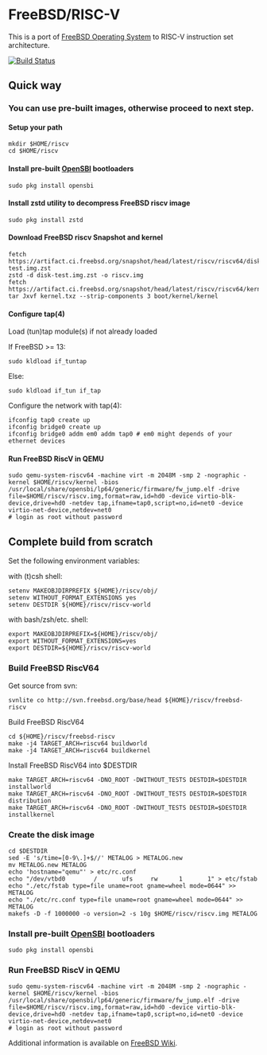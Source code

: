 # FreeBSD/RISC-V
This is a port of [FreeBSD Operating System](http://www.freebsd.org) to RISC-V instruction set architecture.

[![Build Status](https://ci.freebsd.org/buildStatus/icon?job=FreeBSD-head-riscv64-build)](https://ci.freebsd.org/job/FreeBSD-head-riscv64-build/)


## Quick way

### You can use pre-built images, otherwise proceed to next step.

#### Setup your path

```
mkdir $HOME/riscv
cd $HOME/riscv
```

#### Install pre-built [OpenSBI](https://github.com/riscv/opensbi/) bootloaders

```
sudo pkg install opensbi
````

#### Install zstd utility to decompress FreeBSD riscv image

```
sudo pkg install zstd
```

#### Download FreeBSD riscv Snapshot and kernel

```
fetch https://artifact.ci.freebsd.org/snapshot/head/latest/riscv/riscv64/disk-test.img.zst
zstd -d disk-test.img.zst -o riscv.img
fetch https://artifact.ci.freebsd.org/snapshot/head/latest/riscv/riscv64/kernel.txz 
tar Jxvf kernel.txz --strip-components 3 boot/kernel/kernel
```

#### Configure tap(4) 

Load (tun)tap module(s) if not already loaded

If FreeBSD >= 13:

```
sudo kldload if_tuntap
```

Else:

```
sudo kldload if_tun if_tap
```

Configure the network with tap(4):

```
ifconfig tap0 create up
ifconfig bridge0 create up
ifconfig bridge0 addm em0 addm tap0 # em0 might depends of your ethernet devices
```

#### Run FreeBSD RiscV in QEMU

```
sudo qemu-system-riscv64 -machine virt -m 2048M -smp 2 -nographic -kernel $HOME/riscv/kernel -bios /usr/local/share/opensbi/lp64/generic/firmware/fw_jump.elf -drive file=$HOME/riscv/riscv.img,format=raw,id=hd0 -device virtio-blk-device,drive=hd0 -netdev tap,ifname=tap0,script=no,id=net0 -device virtio-net-device,netdev=net0
# login as root without password
```

## Complete build from scratch
Set the following environment variables:

with (t)csh shell:

```
setenv MAKEOBJDIRPREFIX ${HOME}/riscv/obj/
setenv WITHOUT_FORMAT_EXTENSIONS yes
setenv DESTDIR ${HOME}/riscv/riscv-world
```

with bash/zsh/etc. shell:

```
export MAKEOBJDIRPREFIX=${HOME}/riscv/obj/
export WITHOUT_FORMAT_EXTENSIONS=yes
export DESTDIR=${HOME}/riscv/riscv-world
```

### Build FreeBSD RiscV64

Get source from svn:
```
svnlite co http://svn.freebsd.org/base/head ${HOME}/riscv/freebsd-riscv
```

Build FreeBSD RiscV64
```
cd ${HOME}/riscv/freebsd-riscv
make -j4 TARGET_ARCH=riscv64 buildworld
make -j4 TARGET_ARCH=riscv64 buildkernel
```

Install FreeBSD RiscV64 into $DESTDIR
```
make TARGET_ARCH=riscv64 -DNO_ROOT -DWITHOUT_TESTS DESTDIR=$DESTDIR installworld
make TARGET_ARCH=riscv64 -DNO_ROOT -DWITHOUT_TESTS DESTDIR=$DESTDIR distribution 
make TARGET_ARCH=riscv64 -DNO_ROOT -DWITHOUT_TESTS DESTDIR=$DESTDIR installkernel
```

### Create the disk image
```
cd $DESTDIR
sed -E 's/time=[0-9\.]+$//' METALOG > METALOG.new
mv METALOG.new METALOG
echo 'hostname="qemu"' > etc/rc.conf
echo "/dev/vtbd0        /       ufs     rw      1       1" > etc/fstab
echo "./etc/fstab type=file uname=root gname=wheel mode=0644" >> METALOG
echo "./etc/rc.conf type=file uname=root gname=wheel mode=0644" >> METALOG
makefs -D -f 1000000 -o version=2 -s 10g $HOME/riscv/riscv.img METALOG
```

### Install pre-built [OpenSBI](https://github.com/riscv/opensbi/) bootloaders

```
sudo pkg install opensbi
````

### Run FreeBSD RiscV in QEMU

```
sudo qemu-system-riscv64 -machine virt -m 2048M -smp 2 -nographic -kernel $HOME/riscv/kernel -bios /usr/local/share/opensbi/lp64/generic/firmware/fw_jump.elf -drive file=$HOME/riscv/riscv.img,format=raw,id=hd0 -device virtio-blk-device,drive=hd0 -netdev tap,ifname=tap0,script=no,id=net0 -device virtio-net-device,netdev=net0
# login as root without password
```

Additional information is available on [FreeBSD Wiki](http://wiki.freebsd.org/riscv).

